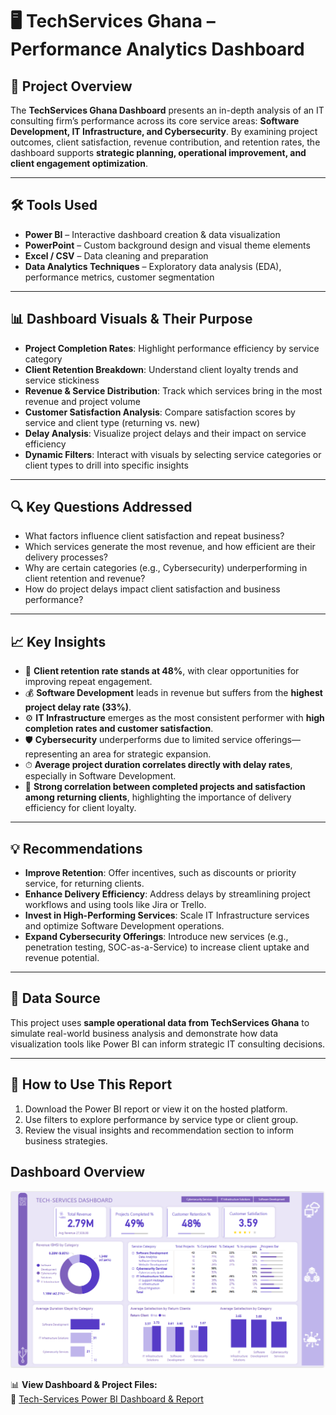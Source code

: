 # 🖥 TechServices Ghana – Performance Analytics Dashboard

## 📖 Project Overview  
The **TechServices Ghana Dashboard** presents an in-depth analysis of an IT consulting firm’s performance across its core service areas: **Software Development, IT Infrastructure, and Cybersecurity**. By examining project outcomes, client satisfaction, revenue contribution, and retention rates, the dashboard supports **strategic planning, operational improvement, and client engagement optimization**.

---

## 🛠 Tools Used  
- **Power BI** – Interactive dashboard creation & data visualization  
- **PowerPoint** – Custom background design and visual theme elements  
- **Excel / CSV** – Data cleaning and preparation  
- **Data Analytics Techniques** – Exploratory data analysis (EDA), performance metrics, customer segmentation

---

## 📊 Dashboard Visuals & Their Purpose  
- **Project Completion Rates**: Highlight performance efficiency by service category  
- **Client Retention Breakdown**: Understand client loyalty trends and service stickiness  
- **Revenue & Service Distribution**: Track which services bring in the most revenue and project volume  
- **Customer Satisfaction Analysis**: Compare satisfaction scores by service and client type (returning vs. new)  
- **Delay Analysis**: Visualize project delays and their impact on service efficiency  
- **Dynamic Filters**: Interact with visuals by selecting service categories or client types to drill into specific insights

---

## 🔍 Key Questions Addressed  
- What factors influence client satisfaction and repeat business?  
- Which services generate the most revenue, and how efficient are their delivery processes?  
- Why are certain categories (e.g., Cybersecurity) underperforming in client retention and revenue?  
- How do project delays impact client satisfaction and business performance?

---

## 📈 Key Insights  
- 🔁 **Client retention rate stands at 48%**, with clear opportunities for improving repeat engagement.  
- 💰 **Software Development** leads in revenue but suffers from the **highest project delay rate (33%)**.  
- ⚙️ **IT Infrastructure** emerges as the most consistent performer with **high completion rates and customer satisfaction**.  
- 🛡 **Cybersecurity** underperforms due to limited service offerings—representing an area for strategic expansion.  
- ⏱ **Average project duration correlates directly with delay rates**, especially in Software Development.
- 🤝 **Strong correlation between completed projects and satisfaction among returning clients**, highlighting the importance of delivery efficiency for client loyalty.

---

## 💡 Recommendations  
- **Improve Retention**: Offer incentives, such as discounts or priority service, for returning clients.  
- **Enhance Delivery Efficiency**: Address delays by streamlining project workflows and using tools like Jira or Trello.  
- **Invest in High-Performing Services**: Scale IT Infrastructure services and optimize Software Development operations.  
- **Expand Cybersecurity Offerings**: Introduce new services (e.g., penetration testing, SOC-as-a-Service) to increase client uptake and revenue potential.

---

## 📂 Data Source  
This project uses **sample operational data from TechServices Ghana** to simulate real-world business analysis and demonstrate how data visualization tools like Power BI can inform strategic IT consulting decisions.

---

## 📎 How to Use This Report  
1. Download the Power BI report or view it on the hosted platform.  
2. Use filters to explore performance by service type or client group.  
3. Review the visual insights and recommendation section to inform business strategies.

## Dashboard Overview 
![Dashboard](https://github.com/Ohenenanaannor/DA_Projects/blob/master/Tech-Services%20Analysis/images/TechServices%20image.png)

📊 **View Dashboard & Project Files:**  
🔗 [Tech-Services Power BI Dashboard & Report](https://github.com/Ohenenanaannor/DA_Projects/tree/master/Tech-Services%20Analysis)
